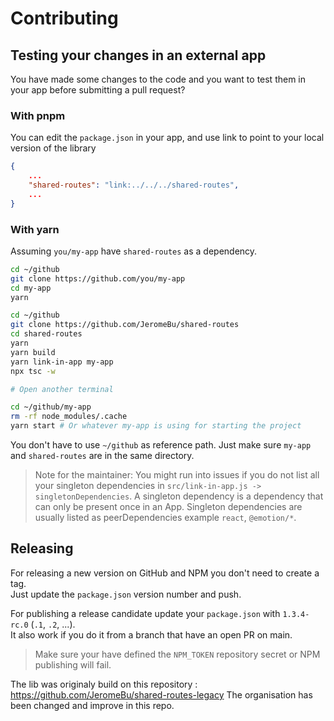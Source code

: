 # Contributing

## Testing your changes in an external app

You have made some changes to the code and you want to test them
in your app before submitting a pull request?

### With pnpm

You can edit the `package.json` in your app, and use link to point to your local version of the library

```json
{
    ...
    "shared-routes": "link:../../../shared-routes",
    ...
}
```

### With yarn

Assuming `you/my-app` have `shared-routes` as a dependency.

```bash
cd ~/github
git clone https://github.com/you/my-app
cd my-app
yarn

cd ~/github
git clone https://github.com/JeromeBu/shared-routes
cd shared-routes
yarn
yarn build
yarn link-in-app my-app
npx tsc -w

# Open another terminal

cd ~/github/my-app
rm -rf node_modules/.cache
yarn start # Or whatever my-app is using for starting the project
```

You don't have to use `~/github` as reference path. Just make sure `my-app` and `shared-routes`
are in the same directory.

> Note for the maintainer: You might run into issues if you do not list all your singleton dependencies in
> `src/link-in-app.js -> singletonDependencies`. A singleton dependency is a dependency that can
> only be present once in an App. Singleton dependencies are usually listed as peerDependencies example `react`, `@emotion/*`.

## Releasing

For releasing a new version on GitHub and NPM you don't need to create a tag.  
Just update the `package.json` version number and push.

For publishing a release candidate update your `package.json` with `1.3.4-rc.0` (`.1`, `.2`, ...).  
It also work if you do it from a branch that have an open PR on main.

> Make sure your have defined the `NPM_TOKEN` repository secret or NPM publishing will fail.

The lib was originaly build on this repository : https://github.com/JeromeBu/shared-routes-legacy
The organisation has been changed and improve in this repo.
